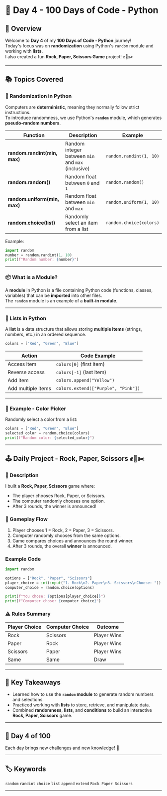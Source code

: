 
# 🚀 Day 4 - 100 Days of Code - Python

## 🔎 Overview
Welcome to **Day 4** of my **100 Days of Code - Python** journey!  
Today's focus was on **randomization** using Python's `random` module and working with **lists**.  
I also created a fun **Rock, Paper, Scissors Game** project! ✊📄✂️

---

## 📚 Topics Covered

### 🎲 Randomization in Python
Computers are **deterministic**, meaning they normally follow strict instructions.  
To introduce randomness, we use Python's **`random`** module, which generates **pseudo-random numbers**.

| Function | Description | Example |
|---|---|---|
| **random.randint(min, max)** | Random integer between `min` and `max` (inclusive) | `random.randint(1, 10)` |
| **random.random()** | Random float between `0` and `1` | `random.random()` |
| **random.uniform(min, max)** | Random float between `min` and `max` | `random.uniform(1, 10)` |
| **random.choice(list)** | Randomly select an item from a list | `random.choice(colors)` |

Example:
```python
import random
number = random.randint(1, 10)
print(f"Random number: {number}")
```

---

### 📦 What is a Module?
A **module** in Python is a file containing Python code (functions, classes, variables) that can be **imported** into other files.  
The `random` module is an example of a **built-in module**.

---

### 📝 Lists in Python
A **list** is a data structure that allows storing **multiple items** (strings, numbers, etc.) in an ordered sequence.

```python
colors = ["Red", "Green", "Blue"]
```

| Action | Code Example |
|---|---|
| Access item | `colors[0]` (first item) |
| Reverse access | `colors[-1]` (last item) |
| Add item | `colors.append("Yellow")` |
| Add multiple items | `colors.extend(["Purple", "Pink"])` |

---

### 🎨 Example - Color Picker
Randomly select a color from a list:
```python
colors = ["Red", "Green", "Blue"]
selected_color = random.choice(colors)
print(f"Random color: {selected_color}")
```

---

## 🕹️ Daily Project - Rock, Paper, Scissors ✊📄✂️

### 📖 Description
I built a **Rock, Paper, Scissors** game where:
- The player chooses Rock, Paper, or Scissors.
- The computer randomly chooses one option.
- After 3 rounds, the winner is announced!

### 🚀 Gameplay Flow
1. Player chooses 1 = Rock, 2 = Paper, 3 = Scissors.
2. Computer randomly chooses from the same options.
3. Game compares choices and announces the round winner.
4. After 3 rounds, the overall **winner** is announced.

### Example Code
```python
import random

options = ["Rock", "Paper", "Scissors"]
player_choice = int(input("1. Rock\n2. Paper\n3. Scissors\nChoose: ")) - 1
computer_choice = random.choice(options)

print(f"You chose: {options[player_choice]}")
print(f"Computer chose: {computer_choice}")
```

### ⚠️ Rules Summary
| Player Choice | Computer Choice | Outcome |
|---|---|---|
| Rock | Scissors | Player Wins |
| Paper | Rock | Player Wins |
| Scissors | Paper | Player Wins |
| Same | Same | Draw |

---

## 🔑 Key Takeaways
- Learned how to use the **`random` module** to generate random numbers and selections.
- Practiced working with **lists** to store, retrieve, and manipulate data.
- Combined **randomness**, **lists**, and **conditions** to build an interactive **Rock, Paper, Scissors** game.

---

## 📅 Day 4 of 100
Each day brings new challenges and new knowledge! 💪

---

## 🏷️ Keywords
`random` `randint` `choice` `list` `append` `extend` `Rock Paper Scissors`

---
